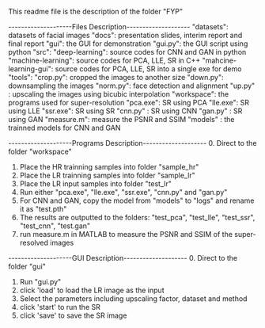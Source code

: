 This readme file is the description of the folder "FYP"

--------------------Files Description--------------------
"datasets":                   datasets of facial images
"docs":                       presentation slides, interim report and final report
"gui":                        the GUI for demonstration
      "gui.py":               the GUI script using python
"src":
      "deep-learning":        source codes for CNN and GAN in python
      "machine-learning":     source codes for PCA, LLE, SR in C++
      "mahcine-learning-gui": source codes for PCA, LLE, SR into a single exe for demo
"tools":
      "crop.py":              cropped the images to another size
      "down.py":              downsampling the images
      "norm.py":              face detection and alignment
      "up.py"  :              upscaling the images using bicubic interpolation
"workspace":                  the programs used for super-resolution
      "pca.exe":              SR using PCA
      "lle.exe":              SR using LLE
      "ssr.exe":              SR using SR
      "cnn.py" :              SR using CNN
      "gan.py" :              SR using GAN
      "measure.m":            measure the PSNR and SSIM
      "models" :              the trainned models for CNN and GAN

--------------------Programs Description--------------------
0. Direct to the folder "workspace"
1. Place the HR trainning samples into folder "sample_hr"
2. Place the LR trainning samples into folder "sample_lr"
3. Place the LR input samples into folder "test_lr"
4. Run either "pca.exe", "lle.exe", "ssr.exe", "cnn.py" and "gan.py"
5. For CNN and GAN, copy the model from "models" to "logs" and rename it as "test.pth"
6. The results are outputted to the folders: "test_pca", "test_lle", "test_ssr", "test_cnn", "test.gan"
7. run measure.m in MATLAB to measure the PSNR and SSIM of the super-resolved images

--------------------GUI Description--------------------
0. Direct to the folder "gui"
1. Run "gui.py"
2. click 'load' to load the LR image as the input
3. Select the parameters including upscaling factor, dataset and method
4. click 'start' to run the SR
5. click 'save' to save the SR image